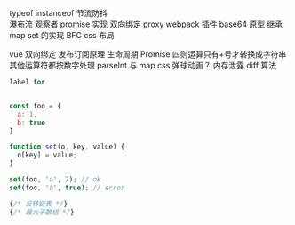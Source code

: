 typeof
instanceof
节流防抖  
瀑布流
观察者
promise 实现
双向绑定 proxy
webpack 插件 base64
原型 继承
map set 的实现
BFC
css 布局

vue 双向绑定 发布订阅原理
生命周期
Promise
四则运算只有+号才转换成字符串 其他运算符都按数字处理
parseInt 与 map
css 弹球动画？
内存泄露
diff 算法

```javascript
label for


const foo = {
  a: 1,
  b: true
}

function set(o, key, value) {
  o[key] = value;
}

set(foo, 'a', 2); // ok
set(foo, 'a', true); // error

{/* 反转链表 */}
{/* 最大子数组 */}
```
